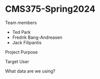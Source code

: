# CMS375-Spring2024

Team members
- Ted Park
- Fredrik Bang-Andreasen
- Jack Filipantis

Project Purpose

Target User

What data are we using?

